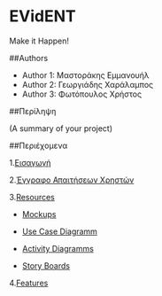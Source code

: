 # EVidENT 
Make it Happen!

##Authors
- Author 1: Μαστοράκης Εμμανουήλ
- Author 2: Γεωργιάδης Χαράλαμπος
- Author 3: Φωτόπουλος Χρήστος

##Περίληψη

(A summary of your project)

##Περιέχομενα

1.[Εισαγωγή](https://github.com/emastora/Soft-Eng-Assignment/blob/master/Documentation/Intro.md)

2.[Έγγραφο Απαιτήσεων Χρηστών](https://github.com/emastora/Soft-Eng-Assignment/blob/master/Documentation/requirements.md)

3.[Resources](https://github.com/emastora/Soft-Eng-Assignment/tree/master/Resources)

  * [Mockups](https://github.com/emastora/Soft-Eng-Assignment/tree/master/Resources/Mockups)
  
  * [Use Case Diagramm](https://github.com/emastora/Soft-Eng-Assignment/tree/master/Resources/Use%20Case%20Diagram)
  
  * [Activity Diagramms](https://github.com/emastora/Soft-Eng-Assignment/tree/master/Resources/Activity%20Diagrams)
  
  * [Story Boards](https://github.com/emastora/Soft-Eng-Assignment/tree/master/Resources/Story%20Boards)
  
4.[Features](https://github.com/emastora/Soft-Eng-Assignment/tree/master/Requirements)






